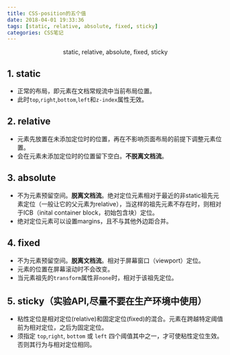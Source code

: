 ```yaml
---
title: CSS-position的五个值
date: 2018-04-01 19:33:36
tags: [static, relative, absolute, fixed, sticky]
categories: CSS笔记
---
```

<center>static, relative, absolute, fixed, sticky</center>
<!-- more -->

## 1. static
- 正常的布局，即元素在文档常规流中当前布局位置。
- 此时`top`,`right`,`bottom`,`left`和`z-index`属性无效。
## 2. relative
- 元素先放置在未添加定位时的位置，再在不影响页面布局的前提下调整元素位置。
- 会在元素未添加定位时的位置留下空白。**不脱离文档流**。
## 3. absolute
- 不为元素预留空间。**脱离文档流**。绝对定位元素相对于最近的非static祖先元素定位（一般让它的父元素为relative），当这样的祖先元素不存在时，则相对于ICB（inital container block，初始包含块）定位。
- 绝对定位元素可以设置margins，且不与其他外边距合并。
## 4. fixed
- 不为元素预留空间。**脱离文档流**。相对于屏幕窗口（viewport）定位。
- 元素的位置在屏幕滚动时不会改变。
- 当元素祖先的`transform`属性非`none`时，相对于该祖先定位。
## 5. sticky（实验API,尽量不要在生产环境中使用）
- 粘性定位是相对定位(relative)和固定定位(fixed)的混合。元素在跨越特定阈值前为相对定位，之后为固定定位。
- 须指定 `top`,`right`, `bottom` 或 `left` 四个阈值其中之一，才可使粘性定位生效。否则其行为与相对定位相同。